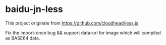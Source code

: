 baidu-jn-less
=======

This project originate from <https://github.com/cloudhead/less.js>

Fix the import-once bug && support data-uri for image which will compiled as BASE64 data.
